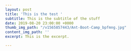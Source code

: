 ```yaml
---
layout: post
title: 'This is the test '
subtitle: This is the subtitle of the stuff
date: 2019-08-20 23:00:00 +0000
thumb_img_path: "/v1565857443/Ant-Boot-Camp_bpfmng.jpg"
content_img_path: ''
excerpt: This is the excerpt.

---
```

